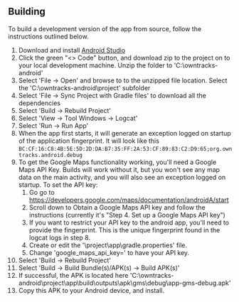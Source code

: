 ## Building
To build a development version of the app from source, follow the instructions outlined below.

1. Download and install [Android Studio](http://developer.android.com/sdk/index.html)
2. Click the green "<> Code" button, and download zip to the project on to your local development machine.  Unzip the folder to 'C:\owntracks-android'
3. Select 'File -> Open' and browse to to the unzipped file location.  Select the 'C:\owntracks-android\project' subfolder
4. Select 'File -> Sync Project with Gradle files' to download all the dependencies
5. Select 'Build -> Rebuild Project'
6. Select 'View -> Tool Windows -> Logcat'
7. Select 'Run -> Run App'
8. When the app first starts, it will generate an exception logged on startup of the application fingerprint.  It will look like this ```BC:CF:16:C8:4B:5E:5D:2D:DA:B7:35:FF:2A:53:CF:89:83:C2:D9:65;org.owntracks.android.debug```
9. To get the Google Maps functionality working, you'll need a Google Maps API Key. Builds will work without it, but you won't see any map data on the main activity, and you will also see an exception logged on startup. To set the API key:
	1. Go go to https://developers.google.com/maps/documentation/androidA/start
	2. Scroll down to Obtain a Google Maps API key and follow the instructions (currently it's "Step 4. Set up a Google Maps API key")
	3. If you want to restrict your API key to the android app, you'll need to provide the fingerprint. This is the unique fingerprint found in the logcat logs in step 8.
	4. Create or edit the '\project\app\gradle.properties' file.
	5. Change 'google_maps_api_key=' to have your API key. 
10. Select 'Build -> Rebuild Project'
11. Select 'Build -> Build Bundle(s)/APK(s) -> Build APK(s)'
12. If successful, the APK is located here 'C:\owntracks-android\project\app\build\outputs\apk\gms\debug\app-gms-debug.apk'
13. Copy this APK to your Android device, and install.
